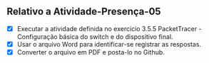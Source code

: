## Relativo a Atividade-Presença-05

- [x] Executar a atividade definida no exercicio 3.5.5 PacketTracer - Configuração básica do switch e do dispositivo final. 
- [x] Usar o arquivo Word para identificar-se registrar as respostas. 
- [x] Converter o arquivo em PDF e posta-lo no Github.
